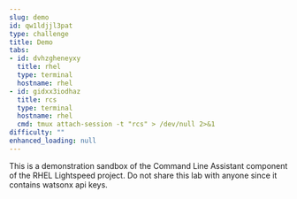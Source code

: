```yaml
---
slug: demo
id: qw1ldjjl3pat
type: challenge
title: Demo
tabs:
- id: dvhzgheneyxy
  title: rhel
  type: terminal
  hostname: rhel
- id: gidxx3iodhaz
  title: rcs
  type: terminal
  hostname: rhel
  cmd: tmux attach-session -t "rcs" > /dev/null 2>&1
difficulty: ""
enhanced_loading: null
---
```

This is a demonstration sandbox of the Command Line Assistant component of the RHEL Lightspeed project. Do not share this lab with anyone since it contains watsonx api keys.
